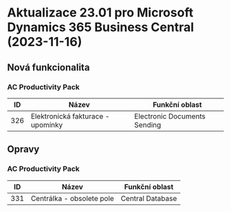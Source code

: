 ﻿# Aktualizace 23.01 pro Microsoft Dynamics 365 Business Central (2023-11-16)

## Nová funkcionalita

### AC Productivity Pack

| ID | Název | Funkční oblast|
| --------- | --------- | --------- |
|326|Elektronická fakturace - upomínky|Electronic Documents Sending|

## Opravy

### AC Productivity Pack

| ID | Název | Funkční oblast|
| --------- | --------- | --------- |
|331|Centrálka - obsolete pole|Central Database|

